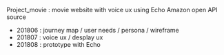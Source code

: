 Project_movie : movie website with voice ux using Echo Amazon open API source

  - 201806 : journey map / user needs / persona / wireframe
  - 201807 : voice ux / desplay ux 
  - 201808 : prototype with Echo
